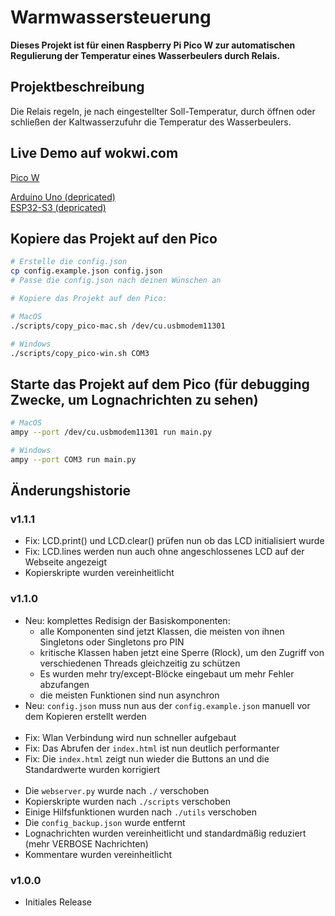# Warmwassersteuerung

**Dieses Projekt ist für einen Raspberry Pi Pico W zur automatischen Regulierung der Temperatur eines Wasserbeulers durch Relais.**

## Projektbeschreibung

Die Relais regeln, je nach eingestellter Soll-Temperatur, durch öffnen oder schließen der Kaltwasserzufuhr die Temperatur des Wasserbeulers.

## Live Demo auf wokwi.com

[Pico W](https://wokwi.com/projects/383802859950189569)

[Arduino Uno (depricated)](https://wokwi.com/projects/346219906817065556)  
[ESP32-S3 (depricated)](https://wokwi.com/projects/391176792254662657)

## Kopiere das Projekt auf den Pico

```bash
# Erstelle die config.json
cp config.example.json config.json
# Passe die config.json nach deinen Wünschen an

# Kopiere das Projekt auf den Pico:

# MacOS
./scripts/copy_pico-mac.sh /dev/cu.usbmodem11301

# Windows
./scripts/copy_pico-win.sh COM3
```

## Starte das Projekt auf dem Pico (für debugging Zwecke, um Lognachrichten zu sehen)

```bash
# MacOS
ampy --port /dev/cu.usbmodem11301 run main.py

# Windows
ampy --port COM3 run main.py
```

## Änderungshistorie

### v1.1.1

- Fix: LCD.print() und LCD.clear() prüfen nun ob das LCD initialisiert wurde
- Fix: LCD.lines werden nun auch ohne angeschlossenes LCD auf der Webseite angezeigt
- Kopierskripte wurden vereinheitlicht

### v1.1.0

- Neu: komplettes Redisign der Basiskomponenten:
  - alle Komponenten sind jetzt Klassen, die meisten von ihnen Singletons oder Singletons pro PIN
  - kritische Klassen haben jetzt eine Sperre (Rlock), um den Zugriff von verschiedenen Threads gleichzeitig zu schützen
  - Es wurden mehr try/except-Blöcke eingebaut um mehr Fehler abzufangen
  - die meisten Funktionen sind nun asynchron
- Neu: `config.json` muss nun aus der `config.example.json` manuell vor dem Kopieren erstellt werden
  <br><br>
- Fix: Wlan Verbindung wird nun schneller aufgebaut
- Fix: Das Abrufen der `index.html` ist nun deutlich performanter
- Fix: Die `index.html` zeigt nun wieder die Buttons an und die Standardwerte wurden korrigiert
  <br><br>
- Die `webserver.py` wurde nach `./` verschoben
- Kopierskripte wurden nach `./scripts` verschoben
- Einige Hilfsfunktionen wurden nach `./utils` verschoben
- Die `config_backup.json` wurde entfernt
- Lognachrichten wurden vereinheitlicht und standardmäßig reduziert (mehr VERBOSE Nachrichten)
- Kommentare wurden vereinheitlicht

### v1.0.0

- Initiales Release
